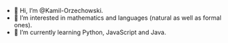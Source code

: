 - 👋 Hi, I’m @Kamil-Orzechowski.
- 👀 I’m interested in mathematics and languages (natural as well as formal ones).
- 🌱 I’m currently learning Python, JavaScript and Java.

<!---
Kamil-Orzechowski/Kamil-Orzechowski is a ✨ special ✨ repository because its `README.md` (this file) appears on your GitHub profile.
You can click the Preview link to take a look at your changes.
--->
